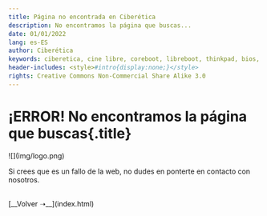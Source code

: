 ```yaml
---
title: Página no encontrada en Ciberética
description: No encontramos la página que buscas...
date: 01/01/2022
lang: es-ES
author: Ciberética
keywords: ciberetica, cine libre, coreboot, libreboot, thinkpad, bios, software libre, hardware libre, privacidad, tecnología libre, autonomia digital, magic lantern, cine
header-includes: <style>#intro{display:none;}</style>
rights: Creative Commons Non-Commercial Share Alike 3.0
---
```


# ¡ERROR! No encontramos la página que buscas{.title}

<div id="presentacion">
![](img/logo.png)

Si crees que es un fallo de la web, no dudes en ponterte en contacto con nosotros.

</div>

<div id="botonarticulos">
<br>
[__Volver ➝__](index.html)
</div>
